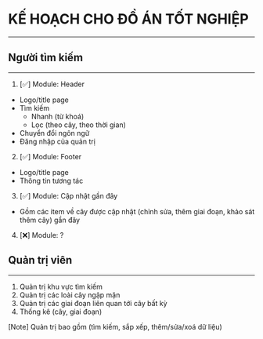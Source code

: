# KẾ HOẠCH CHO ĐỒ ÁN TỐT NGHIỆP
-------------------------------

## Người tìm kiếm
---
1. [✅] Module: Header
- Logo/title page
- Tìm kiếm
    + Nhanh (từ khoá)
    + Lọc (theo cây, theo thời gian)
- Chuyển đổi ngôn ngữ
- Đăng nhập của quản trị

2. [✅] Module: Footer
- Logo/title page
- Thông tin tương tác

3. [✅] Module: Cập nhật gần đây
- Gồm các item về cây được cập nhật (chỉnh sửa, thêm giai đoạn, khảo sát thêm cây) gần đây

4. [❌] Module: ?

## Quản trị viên
---
1. Quản trị khu vực tìm kiếm
2. Quản trị các loài cây ngập mặn
3. Quản trị các giai đoạn liên quan tới cây bất kỳ
4. Thống kê (cây, giai đoạn)

[Note] Quản trị bao gồm (tìm kiếm, sắp xếp, thêm/sửa/xoá dữ liệu)